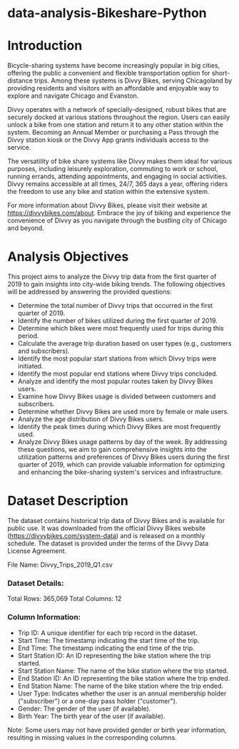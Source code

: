 # data-analysis-Bikeshare-Python

# Introduction  
Bicycle-sharing systems have become increasingly popular in big cities, offering the public a convenient and flexible transportation option for short-distance trips. Among these systems is Divvy Bikes, serving Chicagoland by providing residents and visitors with an affordable and enjoyable way to explore and navigate Chicago and Evanston.

Divvy operates with a network of specially-designed, robust bikes that are securely docked at various stations throughout the region. Users can easily unlock a bike from one station and return it to any other station within the system. Becoming an Annual Member or purchasing a Pass through the Divvy station kiosk or the Divvy App grants individuals access to the service.

The versatility of bike share systems like Divvy makes them ideal for various purposes, including leisurely exploration, commuting to work or school, running errands, attending appointments, and engaging in social activities. Divvy remains accessible at all times, 24/7, 365 days a year, offering riders the freedom to use any bike and station within the extensive system.

For more information about Divvy Bikes, please visit their website at https://divvybikes.com/about. Embrace the joy of biking and experience the convenience of Divvy as you navigate through the bustling city of Chicago and beyond.

# Analysis Objectives

This project aims to analyze the Divvy trip data from the first quarter of 2019 to gain insights into city-wide biking trends. The following objectives will be addressed by answering the provided questions:

* Determine the total number of Divvy trips that occurred in the first quarter of 2019.
* Identify the number of bikes utilized during the first quarter of 2019.
* Determine which bikes were most frequently used for trips during this period.
* Calculate the average trip duration based on user types (e.g., customers and subscribers).
* Identify the most popular start stations from which Divvy trips were initiated.
* Identify the most popular end stations where Divvy trips concluded.
* Analyze and identify the most popular routes taken by Divvy Bikes users.
* Examine how Divvy Bikes usage is divided between customers and subscribers.
* Determine whether Divvy Bikes are used more by female or male users.
* Analyze the age distribution of Divvy Bikes users.
* Identify the peak times during which Divvy Bikes are most frequently used.
* Analyze Divvy Bikes usage patterns by day of the week.
By addressing these questions, we aim to gain comprehensive insights into the utilization patterns and preferences of Divvy Bikes users during the first quarter of 2019, which can provide valuable information for optimizing and enhancing the bike-sharing system's services and infrastructure.


# Dataset Description

The dataset contains historical trip data of Divvy Bikes and is available for public use. It was downloaded from the official Divvy Bikes website (https://divvybikes.com/system-data) and is released on a monthly schedule. The dataset is provided under the terms of the Divvy Data License Agreement.

File Name: Divvy_Trips_2019_Q1.csv

### Dataset Details:

Total Rows: 365,069
Total Columns: 12
### Column Information:

* Trip ID: A unique identifier for each trip record in the dataset.
* Start Time: The timestamp indicating the start time of the trip.
* End Time: The timestamp indicating the end time of the trip.
* Start Station ID: An ID representing the bike station where the trip started.
* Start Station Name: The name of the bike station where the trip started.
* End Station ID: An ID representing the bike station where the trip ended.
* End Station Name: The name of the bike station where the trip ended.
* User Type: Indicates whether the user is an annual membership holder ("subscriber") or a one-day pass holder ("customer").
* Gender: The gender of the user (if available).
* Birth Year: The birth year of the user (if available).

Note: Some users may not have provided gender or birth year information, resulting in missing values in the corresponding columns.

